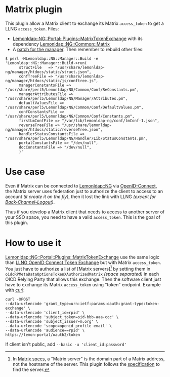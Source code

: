 # Matrix plugin

This plugin allow a Matrix client to exchange its Matrix `access_token` to
get a LLNG `access_token`. Files:

- [Lemonldap::NG::Portal::Plugins::MatrixTokenExchange](./MatrixTokenExchange.pm) with its dependency [Lemonldap::NG::Common::Matrix](./Matrix.pm)
- A [patch for the manager](./manager.patch). Then remember to rebuild other files:
```shell
$ perl -MLemonldap::NG::Manager::Build -e 'Lemonldap::NG::Manager::Build->run(
      structFile   => "/usr/share/lemonldap-ng/manager/htdocs/static/struct.json",
      confTreeFile => "/usr/share/lemonldap-ng/manager/htdocs/static/js/conftree.js",
      managerConstantsFile => "/usr/share/perl5/Lemonldap/NG/Common/Conf/ReConstants.pm",
      managerAttributesFile => "/usr/share/perl5/Lemonldap/NG/Manager/Attributes.pm",
      defaultValuesFile => "/usr/share/perl5/Lemonldap/NG/Common/Conf/DefaultValues.pm",
      confConstantsFile => "/usr/share/perl5/Lemonldap/NG/Common/Conf/Constants.pm",
      firstLmConfFile => "/var/lib/lemonldap-ng/conf/lmConf-1.json",
      reverseTreeFile => "/usr/share/lemonldap-ng/manager/htdocs/static/reverseTree.json",
      handlerStatusConstantsFile => "/usr/share/perl5/Lemonldap/NG/Handler/Lib/StatusConstants.pm",
      portalConstantsFile => "/dev/null",
      docConstantsFile => "/dev/null",
      )'
```

# Use case

Even if Matrix can be connected to [Lemonldap::NG](https://lemonldap-ng.org)
via [OpenID-Connect](https://lemonldap-ng.org/documentation/latest/applications/matrix.html),
the Matrix server uses federation just to authorize the client to access to an account
_(it create it on the fly)_, then it lost the link with LLNG _(except for [Back-Channel-Logout](https://openid.net/specs/openid-connect-backchannel-1_0.html))_.

Thus if you develop a Matrix client that needs to access to another server of your SSO space,
you need to have a valid `access_token`. This is the goal of this plugin.

# How to use it

[Lemonldap::NG::Portal::Plugins::MatrixTokenExchange](./MatrixTokenExchange.pm)
use the same logic than [LLNG OpenID Connect Token Exchange](https://lemonldap-ng.org/documentation/latest/oidctokenexchange)
but with Matrix `access_token`. You just have to authorize a list of [Matrix servers][^1] by setting them in
`oidcRPMetaDataOptionsTokenXAuthorizedMatrix` _(space separated)_ in each OICD Relying Party
that allows this exchange. Then the software client just have to exchange its
Matrix `access_token` using "token" endpoint. Example with [curl](https://manpages.debian.org/unstable/curl/curl.1.en.html):

```shell
curl -XPOST
--data-urlencode 'grant_type=urn:ietf:params:oauth:grant-type:token-exchange' \
--data-urlencode 'client_id=rpid' \
--data-urlencode 'subject_token=sid-bbb-aaa-ccc' \
--data-urlencode 'subject_issuer=m.org' \
--data-urlencode 'scope=openid profile email' \
--data-urlencode 'audience==rpid' \
https://lemon-portal/oauth2/token
```

If client isn't public, add `--basic -u 'client_id:password'`

[^1]: In [Matrix specs](https://spec.matrix.org/latest/), a "Matrix server" is the domain part of a Matrix address, not the hostname of the server.
This plugin follows the [specification](https://spec.matrix.org/v1.14/server-server-api/#server-discovery) to find the server.
